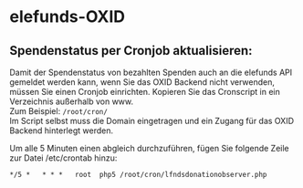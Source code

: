 # elefunds-OXID

## Spendenstatus per Cronjob aktualisieren:

Damit der Spendenstatus von bezahlten Spenden auch an die elefunds API gemeldet werden kann, 
wenn Sie das OXID Backend nicht verwenden, müssen Sie einen Cronjob einrichten.
Kopieren Sie das Cronscript in ein Verzeichnis außerhalb von www.  
Zum Beispiel: `/root/cron/`  
Im Script selbst muss die Domain eingetragen und ein Zugang für das OXID Backend hinterlegt werden.

Um alle 5 Minuten einen abgleich durchzuführen, fügen Sie folgende Zeile zur Datei /etc/crontab hinzu: 

    */5 *   * * *   root  php5 /root/cron/lfndsdonationobserver.php
